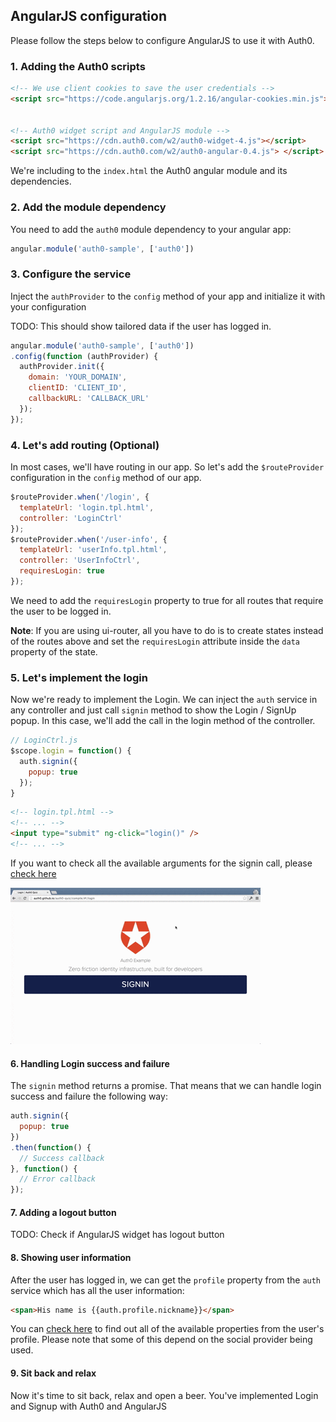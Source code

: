 ## AngularJS configuration

Please follow the steps below to configure AngularJS to use it with Auth0.

### 1. Adding the Auth0 scripts

````html
<!-- We use client cookies to save the user credentials -->
<script src="https://code.angularjs.org/1.2.16/angular-cookies.min.js"></script>
        
        
<!-- Auth0 widget script and AngularJS module -->
<script src="https://cdn.auth0.com/w2/auth0-widget-4.js"></script>
<script src="https://cdn.auth0.com/w2/auth0-angular-0.4.js"> </script>
````

We're including to the `index.html` the Auth0 angular module and its dependencies. 

### 2. Add the module dependency

You need to add the `auth0` module dependency to your angular app:

````js
angular.module('auth0-sample', ['auth0'])
````

### 3. Configure the service

Inject the `authProvider` to the `config` method of your app and initialize it with your configuration

TODO: This should show tailored data if the user has logged in.

````js
angular.module('auth0-sample', ['auth0'])
.config(function (authProvider) {
  authProvider.init({
    domain: 'YOUR_DOMAIN',
    clientID: 'CLIENT_ID',
    callbackURL: 'CALLBACK_URL'
  });
});
````

### 4. Let's add routing (Optional)

In most cases, we'll have routing in our app. So let's add the `$routeProvider` configuration in the `config` method of our app.

````js
$routeProvider.when('/login', {
  templateUrl: 'login.tpl.html', 
  controller: 'LoginCtrl'
});
$routeProvider.when('/user-info', {
  templateUrl: 'userInfo.tpl.html', 
  controller: 'UserInfoCtrl',
  requiresLogin: true
});
````

We need to add the `requiresLogin` property to true for all routes that require the user to be logged in.

__Note__: If you are using ui-router, all you have to do is to create states instead of the routes above and set the `requiresLogin` attribute inside the `data` property of the state.

### 5. Let's implement the login

Now we're ready to implement the Login. We can inject the `auth` service in any controller and just call `signin` method to show the Login / SignUp popup. In this case, we'll add the call in the login method of the controller.

````js
// LoginCtrl.js
$scope.login = function() {
  auth.signin({
    popup: true
  });
}
````

````html
<!-- login.tpl.html -->
<!-- ... -->
<input type="submit" ng-click="login()" />
<!-- ... -->
````

If you want to check all the available arguments for the signin call, please [check here](TODO://)

![Signin popup](angular-signin.gif)

#### 6. Handling Login success and failure

The `signin` method returns a promise. That means that we can handle login success and failure the following way:

````js
auth.signin({
  popup: true
})
.then(function() {
  // Success callback
}, function() {
  // Error callback
});
````

#### 7. Adding a logout button

TODO: Check if AngularJS widget has logout button

#### 8. Showing user information

After the user has logged in, we can get the `profile` property from the `auth` service which has all the user information:

````html
<span>His name is {{auth.profile.nickname}}</span>
````

You can [check here](https://docs.auth0.com/user-profile) to find out all of the available properties from the user's profile. Please note that some of this depend on the social provider being used.

#### 9. Sit back and relax

Now it's time to sit back, relax and open a beer. You've implemented Login and Signup with Auth0 and AngularJS



